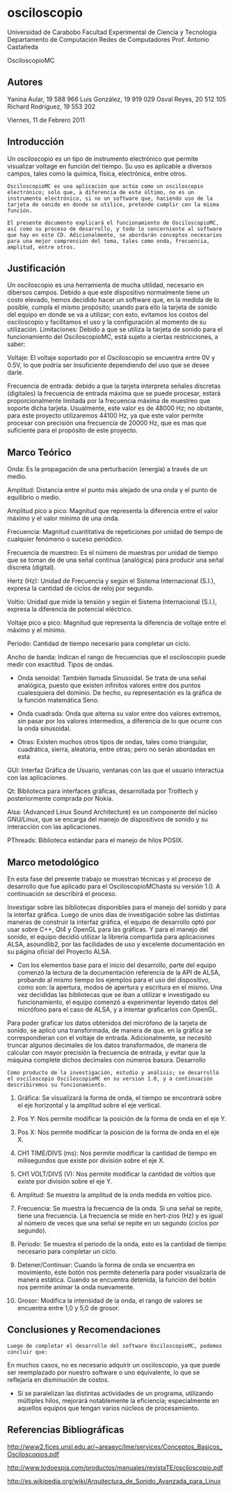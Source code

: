 # osciloscopio

Universidad de Carabobo
Facultad Experimental de Ciencia y Tecnología
Departamento de Computación
Redes de Computadores
Prof. Antonio Castañeda

OsciloscopioMC

Autores
-------

Yanina Aular, 19 588 966
Luis González, 19 919 029
Osval Reyes, 20 512 105
Richard Rodríguez, 19 553 202

Viernes, 11 de Febrero 2011

Introducción
------------

Un osciloscopio es un tipo de instrumento electrónico que permite visualizar voltage en función del tiempo. Su uso es aplicable a diversos campos, tales como la química, física, electrónica, entre otros.

	OsciloscopioMC es una aplicación que actúa como un osciloscopio electrónico; solo que, a diferencia de este último, no es un instrumento electrónico, si no un software que, haciendo uso de la tarjeta de sonido en donde se utilice, pretende cumplir con la misma función.

	El presente documento explicará el funcionamiento de OsciloscopioMC, así como su proceso de desarrollo, y todo lo concerniente al software que hay en este CD. Adicionalmente, se abordarán conceptos necesarios para una mejor comprensión del tema, tales como onda, frecuencia, amplitud, entre otros.

Justificación
-------------

Un osciloscopio es una herramienta de mucha utilidad, necesario en dibersos campos. Debido a que este dispositivo normalmente tiene un costo elevado, hemos decidido hacer un software que, en la medida de lo posible, cumpla el mismo propósito; usando para ello la tarjeta de sonido del equipo en donde se va a utilizar; con esto, evitamos los costos del osciloscopio y facilitamos el uso y la configuración al momento de su utilización.
Limitaciones: 
Debido a que se utiliza la tarjeta de sonido para el funcionamiento del OsciloscopioMC, está sujeto a ciertas restricciones, a saber:

Voltaje: El voltaje soportado por el Osciloscopio se encuentra entre 0V y 0.5V, lo que podría ser insuficiente dependiendo del uso que se desee darle.

Frecuencia de entrada: debido a que la tarjeta interpreta señales discretas (digitales) la frecuencia de entrada máxima que se puede procesar, estará proporcionalmente limitada por la frecuencia máxima de muestreo que soporte dicha tarjeta. Usualmente, este valor es de 48000 Hz; no obstante, para este proyecto utilizaremos 44100 Hz, ya que este valor permite procesar con precisión una frecuencia de 20000 Hz, que es mas que suficiente para el propósito de este proyecto.

Marco Teórico
-------------

Onda: Es la propagación de una perturbación (energía) a través de un medio. 

Amplitud: Distancia entre el punto más alejado de una onda y el punto de equilibrio o medio.

Amplitud pico a pico: Magnitud que representa la diferencia entre el valor máximo y el valor mínimo de una onda.

Frecuencia: Magnitud cuantitativa de repeticiones por unidad de tiempo de cualquier fenómeno o suceso periódico.

Frecuencia de muestreo: Es el número de muestras por unidad de tiempo que se toman de de una señal continua (analógica) para producir una señal discreta (digital).

Hertz (Hz): Unidad de Frecuencia y según el Sistema Internacional (S.I.), expresa la cantidad de ciclos de reloj por segundo.

Voltio: Unidad que mide la tensión y según el Sistema Internacional (S.I.), expresa la diferencia de potencial eléctrico.

Voltaje pico a pico: Magnitud que representa la diferencia de voltaje entre el máximo y el mínimo.

Período: Cantidad de tiempo necesario para completar un ciclo.

Ancho de banda: Indican el rango de frecuencias que el osciloscopio puede medir con exactitud.
Tipos de ondas.

- Onda   senoidal:  También   llamada  Sinusoidal.   Se   trata   de   una   señal analógica, puesto que existen infinitos valores entre dos puntos cualesquiera del   dominio.   De   hecho,   su   representación   es   la   gráfica   de   la   función matemática Seno.

- Onda cuadrada: Onda que alterna su valor entre dos valores extremos, sin pasar por los valores intermedios, a diferencia de lo que ocurre con la onda sinusoidal.

- Otras:  Existen   muchos   otros   tipos   de   ondas,   tales   como   triangular, cuadrática, sierra, aleatoria, entre otras; pero no serán abordadas en esta 

GUI: Interfaz Gráfica de Usuario, ventanas con las que el usuario interactúa con las aplicaciones.

Qt:  Biblioteca   para   interfaces   gráficas,   desarrollada   por   Trolltech   y posteriormente comprada por Nokia.

Alsa: (Advanced Linux Sound Architecture) es un componente del núcleo GNU/Linux, que se encarga del manejo de dispositivos de sonido y su interacción con las aplicaciones.

PThreads: Biblioteca estándar para el manejo de hilos POSIX.

Marco metodológico
------------------

En esta fase del presente trabajo se muestran técnicas y el proceso de desarrollo que fue aplicado para el OsciloscopioMChasta su versión 1.0. A continuación se describirá el proceso.

Investigar sobre las bibliotecas disponibles para el manejo del sonido y para la interfaz gráfica. Luego de unos días de investigación sobre las distintas maneras de construir la interfaz gráfica, el equipo de desarrollo optó por usar sobre C++, Qt4 y OpenGL para las gráficas. Y para el manejo del sonido, el equipo decidió utilizar la librería compartida para aplicaciones ALSA, asoundlib2, por las facilidades de uso y excelente documentación en su página oficial del Proyecto ALSA.

- Con los elementos base para el inicio del desarrollo, parte del equipo comenzó la lectura de la documentación referencia de la API de ALSA, probando al mismo tiempo los ejemplos para el uso del dispositivo, como son: la apertura, modos de apertura y escritura en el mismo.
Una vez decididas las bibliotecas que se iban a utilizar e investigado su funcionamiento, el equipo comenzó a experimentar leyendo datos del micrófono para el caso de ALSA, y a intentar graficarlos con OpenGL.

Para poder graficar los datos obtenidos del micrófono de la tarjeta de sonido, se aplicó una transformada, de manera de que. en la gráfica se correspondieran con el voltaje de entrada. Adicionalmente, se necesitó truncar algunos decimales de los datos transformados, de manera de calcular con mayor precisión la frecuencia de entrada, y evitar que la máquina complete dichos decimales con números basura.
Desarrollo
	
	Como producto de la investigación, estudio y análisis; se desarrolló el osciloscopio OsciloscopioMC en su version 1.0, y a continuación describiremos su funcionamiento.

1. Gráfica: Se visualizará la forma de onda, el tiempo se encontrará sobre el eje horizontal y la amplitud
 sobre el eje vertical.

2. Pos Y: Nos permite modificar la posición de la forma de onda en el eje Y.
 
3. Pos X: Nos permite modificar la posición de la forma de onda en el eje X.

4. CH1 TIME/DIVS (ms): Nos permite modificar la cantidad de tiempo en milisegundos que existe por división sobre el eje X.

5. CH1 VOLT/DIVS (V): Nos permite modificar la cantidad de voltios que existe por división sobre el eje Y.

6. Amplitud: Se muestra la amplitud de la onda medida en voltios pico. 

7. Frecuencia: Se muestra la frecuencia de la onda. Si una señal se repite, tiene una frecuencia. La frecuencia se mide en hert-zios (Hz) y es igual al número de veces que una señal se repite en un
 segundo (ciclos por segundo).


8. Periodo: Se muestra el periodo de la onda, esto es la cantidad de tiempo necesario para completar un ciclo.

9. Detener/Continuar: Cuando la forma de onda se encuentra en movimiento, éste botón nos permite detenerla para poder visualizarla de manera estática. Cuando se encuentra detenida, la función del botón nos permite animar la onda nuevamente.

10. Grosor: Modifica la intensidad de la onda, el rango de valores se encuentra entre 1,0 y 5,0 de grosor.

Conclusiones y Recomendaciones
------------------------------

	Luego de completar el desarrollo del software OsciloscopioMC, podemos concluir que:
En muchos casos, no es necesario adquirir un osciloscopio, ya que puede ser reemplazado por nuestro software o uno equivalente, lo que se reflejaría en disminución de costos.

-	Sí se paralelizan las distintas actividades de un programa, utilizando múltiples hilos, mejorará notablemente la eficiencia; especialmente en aquellos equipos que tengan varios núcleos de procesamiento.


Referencias Bibliográficas
--------------------------

http://www2.fices.unsl.edu.ar/~areaeyc/lme/services/Conceptos_Basicos_Osciloscopios.pdf

http://www.todoespia.com/productos/manuales/revistaTE/osciloscopio.pdf

http://es.wikipedia.org/wiki/Arquitectura_de_Sonido_Avanzada_para_Linux
